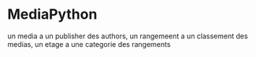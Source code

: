 # MediaPython
un media a 
         un publisher
         des authors,
un rangemeent a 
           un classement
           des medias,
un etage a
     une categorie
     des rangements

